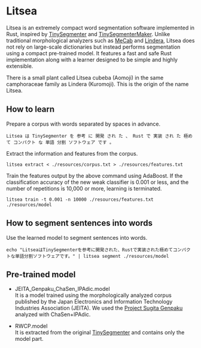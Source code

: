 # Litsea

Litsea is an extremely compact word segmentation software implemented in Rust, inspired by [TinySegmenter](http://chasen.org/~taku/software/TinySegmenter/) and [TinySegmenterMaker](https://github.com/shogo82148/TinySegmenterMaker). Unlike traditional morphological analyzers such as [MeCab](https://taku910.github.io/mecab/) and [Lindera](https://github.com/lindera/lindera), Litsea does not rely on large-scale dictionaries but instead performs segmentation using a compact pre-trained model. It features a fast and safe Rust implementation along with a learner designed to be simple and highly extensible.

There is a small plant called Litsea cubeba (Aomoji) in the same camphoraceae family as Lindera (Kuromoji). This is the origin of the name Litsea.

## How to learn

Prepare a corpus with words separated by spaces in advance.

```text
Litsea は TinySegmenter を 参考 に 開発 され た 、 Rust で 実装 され た 極め て コンパクト な 単語 分割 ソフトウェア です 。
```

Extract the information and features from the corpus.

```shell
litsea extract < ./resources/corpus.txt > ./resources/features.txt
```

Train the features output by the above command using AdaBoost.
If the classification accuracy of the new weak classifier is 0.001 or less, and the number of repetitions is 10,000 or more, learning is terminated.

```shell
litsea train -t 0.001 -n 10000 ./resources/features.txt ./resources/model
```

## How to segment sentences into words

Use the learned model to segment sentences into words.

```shell
echo "LitseaはTinySegmenterを参考に開発された、Rustで実装された極めてコンパクトな単語分割ソフトウェアです。" | litsea segment ./resources/model
```

## Pre-trained model

- JEITA\_Genpaku\_ChaSen\_IPAdic.model  
It is a model trained using the morphologically analyzed corpus published by the Japan Electronics and Information Technology Industries Association (JEITA).
We used the [Project Sugita Genpaku](http://www.genpaku.org/) analyzed with ChaSen+IPAdic.

- RWCP.model  
It is extracted from the original [TinySegmenter](http://chasen.org/~taku/software/TinySegmenter/)
and contains only the model part.
